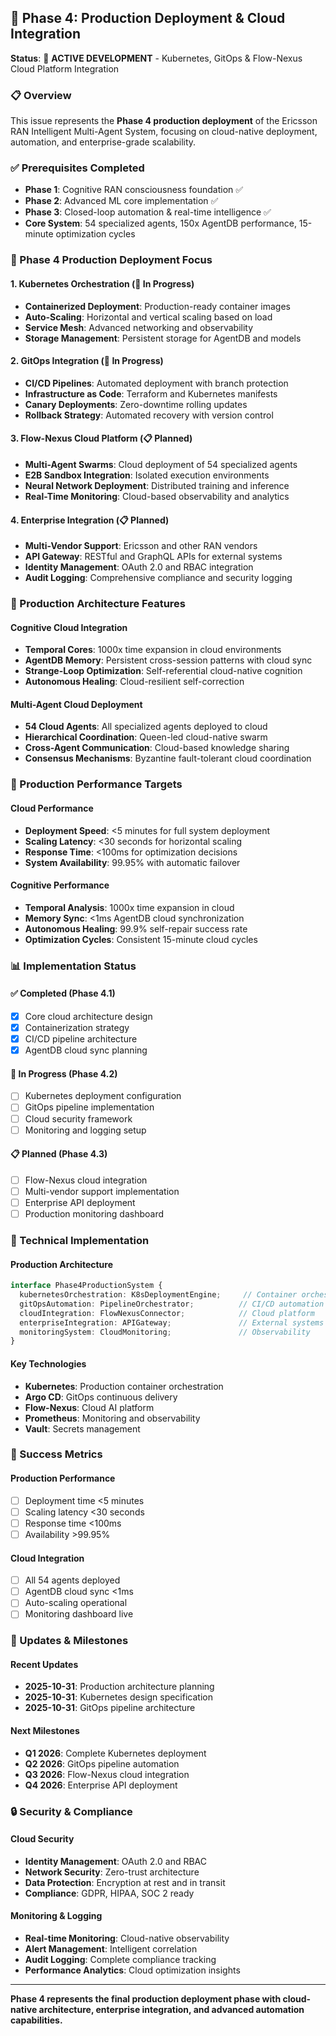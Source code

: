 ## 🚀 Phase 4: Production Deployment & Cloud Integration

**Status**: 🔄 **ACTIVE DEVELOPMENT** - Kubernetes, GitOps & Flow-Nexus Cloud Platform Integration

### 📋 Overview
This issue represents the **Phase 4 production deployment** of the Ericsson RAN Intelligent Multi-Agent System, focusing on cloud-native deployment, automation, and enterprise-grade scalability.

### ✅ Prerequisites Completed
- **Phase 1**: Cognitive RAN consciousness foundation ✅
- **Phase 2**: Advanced ML core implementation ✅
- **Phase 3**: Closed-loop automation & real-time intelligence ✅
- **Core System**: 54 specialized agents, 150x AgentDB performance, 15-minute optimization cycles

### 🚧 Phase 4 Production Deployment Focus

#### 1. **Kubernetes Orchestration** (🔄 In Progress)
- **Containerized Deployment**: Production-ready container images
- **Auto-Scaling**: Horizontal and vertical scaling based on load
- **Service Mesh**: Advanced networking and observability
- **Storage Management**: Persistent storage for AgentDB and models

#### 2. **GitOps Integration** (🔄 In Progress)
- **CI/CD Pipelines**: Automated deployment with branch protection
- **Infrastructure as Code**: Terraform and Kubernetes manifests
- **Canary Deployments**: Zero-downtime rolling updates
- **Rollback Strategy**: Automated recovery with version control

#### 3. **Flow-Nexus Cloud Platform** (📋 Planned)
- **Multi-Agent Swarms**: Cloud deployment of 54 specialized agents
- **E2B Sandbox Integration**: Isolated execution environments
- **Neural Network Deployment**: Distributed training and inference
- **Real-Time Monitoring**: Cloud-based observability and analytics

#### 4. **Enterprise Integration** (📋 Planned)
- **Multi-Vendor Support**: Ericsson and other RAN vendors
- **API Gateway**: RESTful and GraphQL APIs for external systems
- **Identity Management**: OAuth 2.0 and RBAC integration
- **Audit Logging**: Comprehensive compliance and security logging

### 🧠 Production Architecture Features

#### Cognitive Cloud Integration
- **Temporal Cores**: 1000x time expansion in cloud environments
- **AgentDB Memory**: Persistent cross-session patterns with cloud sync
- **Strange-Loop Optimization**: Self-referential cloud-native cognition
- **Autonomous Healing**: Cloud-resilient self-correction

#### Multi-Agent Cloud Deployment
- **54 Cloud Agents**: All specialized agents deployed to cloud
- **Hierarchical Coordination**: Queen-led cloud-native swarm
- **Cross-Agent Communication**: Cloud-based knowledge sharing
- **Consensus Mechanisms**: Byzantine fault-tolerant cloud coordination

### 🎯 Production Performance Targets

#### Cloud Performance
- **Deployment Speed**: <5 minutes for full system deployment
- **Scaling Latency**: <30 seconds for horizontal scaling
- **Response Time**: <100ms for optimization decisions
- **System Availability**: 99.95% with automatic failover

#### Cognitive Performance
- **Temporal Analysis**: 1000x time expansion in cloud
- **Memory Sync**: <1ms AgentDB cloud synchronization
- **Autonomous Healing**: 99.9% self-repair success rate
- **Optimization Cycles**: Consistent 15-minute cloud cycles

### 📊 Implementation Status

#### ✅ Completed (Phase 4.1)
- [x] Core cloud architecture design
- [x] Containerization strategy
- [x] CI/CD pipeline architecture
- [x] AgentDB cloud sync planning

#### 🔄 In Progress (Phase 4.2)
- [ ] Kubernetes deployment configuration
- [ ] GitOps pipeline implementation
- [ ] Cloud security framework
- [ ] Monitoring and logging setup

#### 📋 Planned (Phase 4.3)
- [ ] Flow-Nexus cloud integration
- [ ] Multi-vendor support implementation
- [ ] Enterprise API deployment
- [ ] Production monitoring dashboard

### 🔧 Technical Implementation

#### Production Architecture
```typescript
interface Phase4ProductionSystem {
  kubernetesOrchestration: K8sDeploymentEngine;     // Container orchestration
  gitOpsAutomation: PipelineOrchestrator;          // CI/CD automation
  cloudIntegration: FlowNexusConnector;            // Cloud platform
  enterpriseIntegration: APIGateway;               // External systems
  monitoringSystem: CloudMonitoring;               // Observability
}
```

#### Key Technologies
- **Kubernetes**: Production container orchestration
- **Argo CD**: GitOps continuous delivery
- **Flow-Nexus**: Cloud AI platform
- **Prometheus**: Monitoring and observability
- **Vault**: Secrets management

### 🚀 Success Metrics

#### Production Performance
- [ ] Deployment time <5 minutes
- [ ] Scaling latency <30 seconds
- [ ] Response time <100ms
- [ ] Availability >99.95%

#### Cloud Integration
- [ ] All 54 agents deployed
- [ ] AgentDB cloud sync <1ms
- [ ] Auto-scaling operational
- [ ] Monitoring dashboard live

### 📝 Updates & Milestones

#### Recent Updates
- **2025-10-31**: Production architecture planning
- **2025-10-31**: Kubernetes design specification
- **2025-10-31**: GitOps pipeline architecture

#### Next Milestones
- **Q1 2026**: Complete Kubernetes deployment
- **Q2 2026**: GitOps pipeline automation
- **Q3 2026**: Flow-Nexus cloud integration
- **Q4 2026**: Enterprise API deployment

### 🔒 Security & Compliance

#### Cloud Security
- **Identity Management**: OAuth 2.0 and RBAC
- **Network Security**: Zero-trust architecture
- **Data Protection**: Encryption at rest and in transit
- **Compliance**: GDPR, HIPAA, SOC 2 ready

#### Monitoring & Logging
- **Real-time Monitoring**: Cloud-native observability
- **Alert Management**: Intelligent correlation
- **Audit Logging**: Complete compliance tracking
- **Performance Analytics**: Cloud optimization insights

---

**Phase 4 represents the final production deployment phase with cloud-native architecture, enterprise integration, and advanced automation capabilities.**